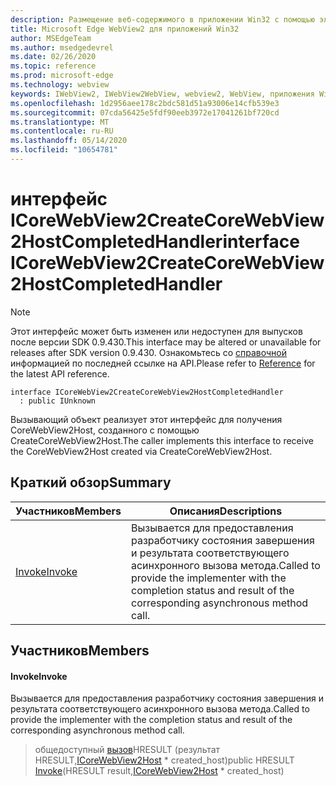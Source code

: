 ```yaml
---
description: Размещение веб-содержимого в приложении Win32 с помощью элемента управления Microsoft Edge WebView2
title: Microsoft Edge WebView2 для приложений Win32
author: MSEdgeTeam
ms.author: msedgedevrel
ms.date: 02/26/2020
ms.topic: reference
ms.prod: microsoft-edge
ms.technology: webview
keywords: IWebView2, IWebView2WebView, webview2, WebView, приложения Win32, Win32, EDGE, ICoreWebView2, ICoreWebView2Host, элемент управления "веб-браузер", HTML Edge
ms.openlocfilehash: 1d2956aee178c2bdc581d51a93006e14cfb539e3
ms.sourcegitcommit: 07cda56425e5fdf90eeb3972e17041261bf720cd
ms.translationtype: MT
ms.contentlocale: ru-RU
ms.lasthandoff: 05/14/2020
ms.locfileid: "10654781"
---
```

# <span data-ttu-id="8583e-104">интерфейс ICoreWebView2CreateCoreWebView2HostCompletedHandler</span><span class="sxs-lookup"><span data-stu-id="8583e-104">interface ICoreWebView2CreateCoreWebView2HostCompletedHandler</span></span> 

> [!NOTE]
> <span data-ttu-id="8583e-105">Этот интерфейс может быть изменен или недоступен для выпусков после версии SDK 0.9.430.</span><span class="sxs-lookup"><span data-stu-id="8583e-105">This interface may be altered or unavailable for releases after SDK version 0.9.430.</span></span> <span data-ttu-id="8583e-106">Ознакомьтесь со [справочной](../../../webview2-api-reference.md) информацией по последней ссылке на API.</span><span class="sxs-lookup"><span data-stu-id="8583e-106">Please refer to [Reference](../../../webview2-api-reference.md) for the latest API reference.</span></span>

```
interface ICoreWebView2CreateCoreWebView2HostCompletedHandler
  : public IUnknown
```

<span data-ttu-id="8583e-107">Вызывающий объект реализует этот интерфейс для получения CoreWebView2Host, созданного с помощью CreateCoreWebView2Host.</span><span class="sxs-lookup"><span data-stu-id="8583e-107">The caller implements this interface to receive the CoreWebView2Host created via CreateCoreWebView2Host.</span></span>

## <span data-ttu-id="8583e-108">Краткий обзор</span><span class="sxs-lookup"><span data-stu-id="8583e-108">Summary</span></span>

 <span data-ttu-id="8583e-109">Участников</span><span class="sxs-lookup"><span data-stu-id="8583e-109">Members</span></span>                        | <span data-ttu-id="8583e-110">Описания</span><span class="sxs-lookup"><span data-stu-id="8583e-110">Descriptions</span></span>
--------------------------------|---------------------------------------------
[<span data-ttu-id="8583e-111">Invoke</span><span class="sxs-lookup"><span data-stu-id="8583e-111">Invoke</span></span>](#invoke) | <span data-ttu-id="8583e-112">Вызывается для предоставления разработчику состояния завершения и результата соответствующего асинхронного вызова метода.</span><span class="sxs-lookup"><span data-stu-id="8583e-112">Called to provide the implementer with the completion status and result of the corresponding asynchronous method call.</span></span>

## <span data-ttu-id="8583e-113">Участников</span><span class="sxs-lookup"><span data-stu-id="8583e-113">Members</span></span>

#### <span data-ttu-id="8583e-114">Invoke</span><span class="sxs-lookup"><span data-stu-id="8583e-114">Invoke</span></span> 

<span data-ttu-id="8583e-115">Вызывается для предоставления разработчику состояния завершения и результата соответствующего асинхронного вызова метода.</span><span class="sxs-lookup"><span data-stu-id="8583e-115">Called to provide the implementer with the completion status and result of the corresponding asynchronous method call.</span></span>

> <span data-ttu-id="8583e-116">общедоступный [вызов](#invoke)HRESULT (результат HRESULT,[ICoreWebView2Host](ICoreWebView2Host.md) \* created_host)</span><span class="sxs-lookup"><span data-stu-id="8583e-116">public HRESULT [Invoke](#invoke)(HRESULT result,[ICoreWebView2Host](ICoreWebView2Host.md) \* created_host)</span></span>

